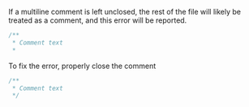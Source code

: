 If a multiline comment is left unclosed, the rest of the file will likely be treated as a comment, and this error will be reported.

```ts
/**
 * Comment text
 *
```

To fix the error, properly close the comment

```ts
/**
 * Comment text
 */
```
